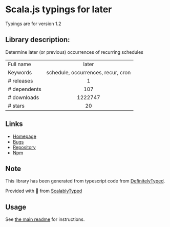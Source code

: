 
# Scala.js typings for later

Typings are for version 1.2

## Library description:
Determine later (or previous) occurrences of recurring schedules

|                    |                 |
| ------------------ | :-------------: |
| Full name          | later |
| Keywords           | schedule, occurrences, recur, cron |
| # releases         | 1 |
| # dependents       | 107 |
| # downloads        | 1222747 |
| # stars            | 20 |

## Links
- [Homepage](https://github.com/bunkat/later#readme)
- [Bugs](https://github.com/bunkat/later/issues)
- [Repository](https://github.com/bunkat/later)
- [Npm](https://www.npmjs.com/package/later)
    


## Note
This library has been generated from typescript code from [DefinitelyTyped](https://definitelytyped.org).

Provided with :purple_heart: from [ScalablyTyped](https://github.com/oyvindberg/ScalablyTyped)

## Usage
See [the main readme](../../readme.md) for instructions.


